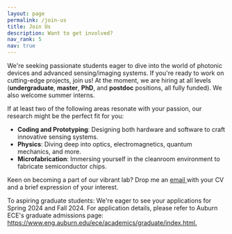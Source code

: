 ```yaml
---
layout: page
permalink: /join-us
title: Join Us
description: Want to get involved?
nav_rank: 5
nav: true
---
```


We're seeking passionate students eager to dive into the world of photonic devices and advanced sensing/imaging systems. If you're ready to work on cutting-edge projects, join us!
At the moment, we are hiring at all levels (**undergraduate**, **master**, **PhD**, and **postdoc** positions, all fully funded). We also welcome summer interns.


If at least two of the following areas resonate with your passion, our research might be the perfect fit for you:
- **Coding and Prototyping**: Designing both hardware and software to craft innovative sensing systems.
- **Physics**: Diving deep into optics, electromagnetics, quantum mechanics, and more.
- **Microfabrication**: Immersing yourself in the cleanroom environment to fabricate semiconductor chips.
  
Keen on becoming a part of our vibrant lab? Drop me an <a href="mailto:{{ site.email | encode_email }}" title="email">email <i class="fas fa-envelope"></i></a> with your CV and a brief expression of your interest.


To aspiring graduate students: We're eager to see your applications for Spring 2024 and Fall 2024.
For application details, please refer to Auburn ECE's graduate admissions page: <https://www.eng.auburn.edu/ece/academics/graduate/index.html.>

